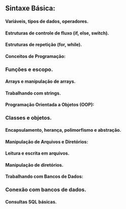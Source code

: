 ## Sintaxe Básica:

#### Variáveis, tipos de dados, operadores.
#### Estruturas de controle de fluxo (if, else, switch).
#### Estruturas de repetição (for, while).
#### Conceitos de Programação:

### Funções e escopo.
#### Arrays e manipulação de arrays.
#### Trabalhando com strings.
#### Programação Orientada a Objetos (OOP):

### Classes e objetos.
#### Encapsulamento, herança, polimorfismo e abstração.
#### Manipulação de Arquivos e Diretórios:

#### Leitura e escrita em arquivos.
#### Manipulação de diretórios.
#### Trabalhando com Bancos de Dados:

### Conexão com bancos de dados.
#### Consultas SQL básicas.
